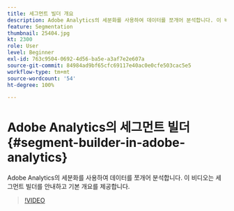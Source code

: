 ```yaml
---
title: 세그먼트 빌더 개요
description: Adobe Analytics의 세분화를 사용하여 데이터를 쪼개어 분석합니다. 이 비디오는 세그먼트 빌더를 안내하고 기본 개요를 제공합니다.
feature: Segmentation
thumbnail: 25404.jpg
kt: 2300
role: User
level: Beginner
exl-id: 763c9504-0692-4d56-ba5e-a3af7e2e607a
source-git-commit: 84984ad9bf65cfc69117e40ac0e0cfe503cac5e5
workflow-type: tm+mt
source-wordcount: '54'
ht-degree: 100%

---
```


# Adobe Analytics의 세그먼트 빌더 {#segment-builder-in-adobe-analytics}

Adobe Analytics의 세분화를 사용하여 데이터를 쪼개어 분석합니다. 이 비디오는 세그먼트 빌더를 안내하고 기본 개요를 제공합니다.

>[!VIDEO](https://video.tv.adobe.com/v/32616/?quality=12&learn=on&captions=kor)
